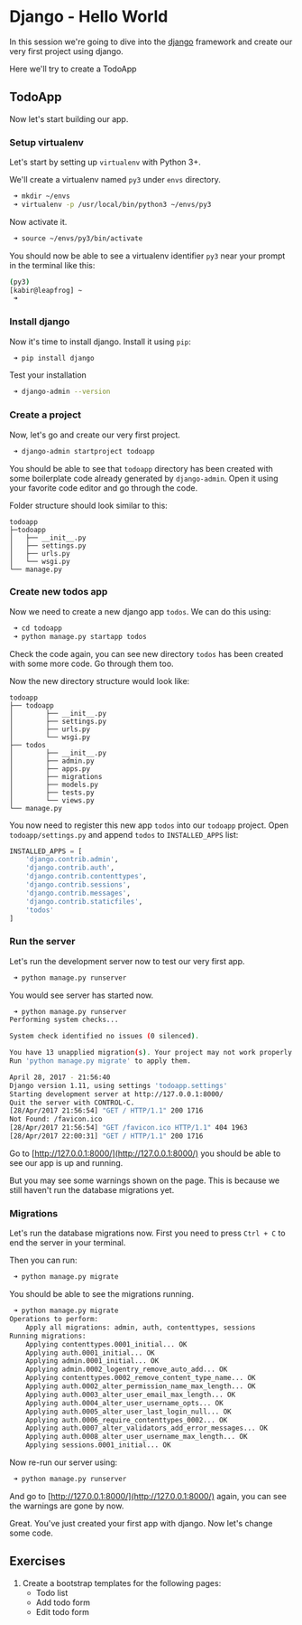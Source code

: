 Django - Hello World
====================

In this session we're going to dive into the [django](https://www.djangoproject.com/) framework and create our very first project using django.

Here we'll try to create a TodoApp

## TodoApp
Now let's start building our app.

### Setup virtualenv
Let's start by setting up `virtualenv` with Python 3+.

We'll create a virtualenv named `py3` under `envs` directory.
```bash
 ➜ mkdir ~/envs
 ➜ virtualenv -p /usr/local/bin/python3 ~/envs/py3
```

Now activate it.
```bash
 ➜ source ~/envs/py3/bin/activate
```
You should now be able to see a virtualenv identifier `py3` near your prompt in the terminal like this:
```bash
(py3) 
[kabir@leapfrog] ~
 ➜ 
```

### Install django
Now it's time to install django. Install it using `pip`:
```bash
 ➜ pip install django
```

Test your installation
```bash
 ➜ django-admin --version
```

### Create a project
Now, let's go and create our very first project.
```bash
 ➜ django-admin startproject todoapp
```

You should be able to see that `todoapp` directory has been created with some boilerplate code already generated by `django-admin`. Open it using your favorite code editor and go through the code.

Folder structure should look similar to this:
```
todoapp
├─todoapp
│   ├── __init__.py
│   ├── settings.py
│   ├── urls.py
│   └── wsgi.py
└── manage.py
```

### Create new todos app
Now we need to create a new django app `todos`.
We can do this using:
```bash
 ➜ cd todoapp
 ➜ python manage.py startapp todos
```

Check the code again, you can see new directory `todos` has been created with some more code. Go through them too.

Now the new directory structure would look like:
```
todoapp
├── todoapp
│        ├── __init__.py
│        ├── settings.py
│        ├── urls.py
│        └── wsgi.py
├── todos
│        ├── __init__.py
│        ├── admin.py
│        ├── apps.py
│        ├── migrations
│        ├── models.py
│        ├── tests.py
│        └── views.py
└── manage.py
```

You now need to register this new app `todos` into our `todoapp` project.
Open `todoapp/settings.py` and append `todos` to `INSTALLED_APPS` list:
```python
INSTALLED_APPS = [
    'django.contrib.admin',
    'django.contrib.auth',
    'django.contrib.contenttypes',
    'django.contrib.sessions',
    'django.contrib.messages',
    'django.contrib.staticfiles',
    'todos'
]
```

### Run the server
Let's run the development server now to test our very first app.
```bash
 ➜ python manage.py runserver
```
You would see server has started now.

```bash
 ➜ python manage.py runserver
Performing system checks...

System check identified no issues (0 silenced).

You have 13 unapplied migration(s). Your project may not work properly until you apply the migrations for app(s): admin, auth, contenttypes, sessions.
Run 'python manage.py migrate' to apply them.

April 28, 2017 - 21:56:40
Django version 1.11, using settings 'todoapp.settings'
Starting development server at http://127.0.0.1:8000/
Quit the server with CONTROL-C.
[28/Apr/2017 21:56:54] "GET / HTTP/1.1" 200 1716
Not Found: /favicon.ico
[28/Apr/2017 21:56:54] "GET /favicon.ico HTTP/1.1" 404 1963
[28/Apr/2017 22:00:31] "GET / HTTP/1.1" 200 1716
```
Go to [http://127.0.0.1:8000/](http://127.0.0.1:8000/) you should be able to see our app is up and running.

But you may see some warnings shown on the page. This is because we still haven't run the database migrations yet.

### Migrations
Let's run the database migrations now. First you need to press `Ctrl + C` to end the server in your terminal.

Then you can run:
```bash
 ➜ python manage.py migrate
```

You should be able to see the migrations running.
```bash
 ➜ python manage.py migrate
Operations to perform:
    Apply all migrations: admin, auth, contenttypes, sessions
Running migrations:
    Applying contenttypes.0001_initial... OK
    Applying auth.0001_initial... OK
    Applying admin.0001_initial... OK
    Applying admin.0002_logentry_remove_auto_add... OK
    Applying contenttypes.0002_remove_content_type_name... OK
    Applying auth.0002_alter_permission_name_max_length... OK
    Applying auth.0003_alter_user_email_max_length... OK
    Applying auth.0004_alter_user_username_opts... OK
    Applying auth.0005_alter_user_last_login_null... OK
    Applying auth.0006_require_contenttypes_0002... OK
    Applying auth.0007_alter_validators_add_error_messages... OK
    Applying auth.0008_alter_user_username_max_length... OK
    Applying sessions.0001_initial... OK
```

Now re-run our server using:
```bash
 ➜ python manage.py runserver
```
And go to [http://127.0.0.1:8000/](http://127.0.0.1:8000/) again, you can see the warnings are gone by now.

Great. You've just created your first app with django. Now let's change some code.

## Exercises
 1. Create a bootstrap templates for the following pages:
    - Todo list
    - Add todo form
    - Edit todo form